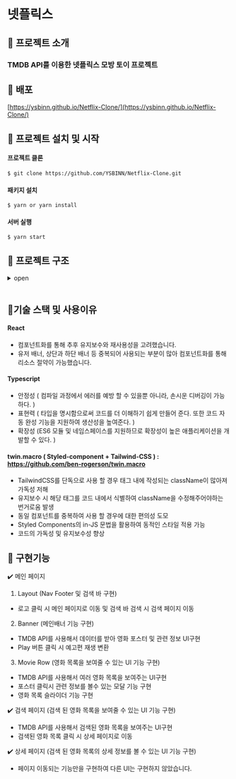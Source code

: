 # 넷플릭스
## 📌 프로젝트 소개
### TMDB API를 이용한 넷플릭스 모방 토이 프로젝트 
## 📌 배포

[https://ysbinn.github.io/Netflix-Clone/](https://ysbinn.github.io/Netflix-Clone/)

## 📌 프로젝트 설치 및 시작

#### 프로젝트 클론

```shell
$ git clone https://github.com/YSBINN/Netflix-Clone.git
```

#### 패키지 설치

```shell
$ yarn or yarn install
```

#### 서버 실행

```shell
$ yarn start
```


## 📌 프로젝트 구조

<details>
<summary>open</summary>

📦src  
 ┣ 📂api  
 ┃ ┣ 📜baseApi.ts  
 ┃ ┗ 📜requests.ts  
 ┣ 📂hooks  
 ┃ ┣ 📜useDebounce.ts  
 ┃ ┣ 📜useFetch.ts  
 ┃ ┗ 📜useOnClickOutside.ts  
 ┣ 📂pages  
 ┃ ┣ 📂DetailPage  
 ┃ ┃ ┗ 📜index.tsx  
 ┃ ┣ 📂Layout  
 ┃ ┃ ┣ 📂components  
 ┃ ┃ ┃ ┣ 📜Footer.tsx  
 ┃ ┃ ┃ ┗ 📜Nav.tsx  
 ┃ ┃ ┗ 📜index.tsx  
 ┃ ┣ 📂MainPage  
 ┃ ┃ ┣ 📂components  
 ┃ ┃ ┃ ┣ 📜Banner.tsx  
 ┃ ┃ ┃ ┣ 📜MovieRow.tsx  
 ┃ ┃ ┃ ┗ 📜RowModal.tsx  
 ┃ ┃ ┗ 📜index.tsx  
 ┃ ┗ 📂SearchPage  
 ┃ ┃ ┣ 📂components  
 ┃ ┃ ┃ ┣ 📜EmptyResults.tsx  
 ┃ ┃ ┃ ┗ 📜Results.tsx  
 ┃ ┃ ┗ 📜index.tsx  
 ┣ 📂styles  
 ┃ ┗ 📜GlobalStyles.tsx  
 ┣ 📜App.tsx  
 ┗ 📜index.tsx

</details>

<br/>

## 📌기술 스택 및 사용이유

#### React 
- 컴포넌트화를 통해 추후 유지보수와 재사용성을 고려했습니다.
-   유저 배너, 상단과 하단 배너 등 중복되어 사용되는 부분이 많아 컴포넌트화를 통해 리소스 절약이 가능했습니다.

####  Typescript 
- 안정성 ( 컴파일 과정에서 에러를 예방 할 수 있을뿐 아니라, 손시운 디버깅이 가능하다. )
- 표현력 ( 타입을 명시함으로써 코드를 더 이해하기 쉽게 만들어 준다. 또한 코드 자동 완성 기능을 지원하여 생산성을 높여준다. )
- 확장성 (ES6 모듈 및 네임스페이스를 지원하므로 확장성이 높은 애플리케이션을 개발할 수 있다. )

#### twin.macro ( Styled-component + Tailwind-CSS )  : https://github.com/ben-rogerson/twin.macro
-   TailwindCSS를 단독으로 사용 할 경우 태그 내에 작성되는 className이 많아져 가독성 저해   
-   유지보수 시 해당 태그를 코드 내에서 식별하여 className을 수정해주어야하는 번거로움 발생
-   동일 컴포넌트를 중복하여 사용 할 경우에 대한 편의성 도모
-   Styled Components의 in-JS 문법을 활용하여 동적인 스타일 적용 가능
-   코드의 가독성 및 유지보수성 향상

## 📌 구현기능 
✔️ 메인 페이지
   1. Layout (Nav Footer 및 검색 바 구현)
- 로고 클릭 시 메인 페이지로 이동 및 검색 바 검색 시 검색 페이지 이동
    
2. Banner (메인배너 기능 구현)
 - TMDB API를 사용해서 데이터를 받아 영화 포스터 및 관련 정보 UI구현
- Play 버튼 클릭 시 예고편 재생 변환
          
3. Movie Row (영화 목록을 보여줄 수 있는 UI 기능 구현)
 - TMDB API를 사용해서  여러 영화 목록을 보여주는 UI구현
- 포스터 클릭시 관련 정보를 볼수 있는 모달 기능 구현
 - 영화 목록 슬라이더 기능 구현
		   
✔️ 검색 페이지 (검색 된 영화 목록을 보여줄 수 있는 UI 기능 구현)
- TMDB API를 사용해서  검색된 영화 목록을 보여주는 UI구현
- 검색된 영화 목록 클릭 시 상세 페이지로 이동

✔️ 상세 페이지 (검색 된 영화 목록의 상세 정보를 볼 수 있는 UI 기능 구현)
- 페이지 이동되는 기능만을 구현하여 다른 UI는 구현하지 않았습니다.
